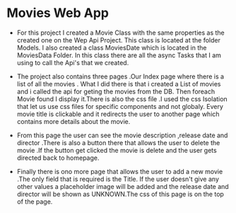 # Movies Web App

* For this project I created a Movie Class with the same properties as the created one on the Wep Api Project.
This class is located at the folder Models. I also created a class MoviesDate which is located in the MoviesData
Folder. In this class there are all the async Tasks that I am using to call the Api's that we created.


* The project also contains three pages .Our Index page where there is a list of all the movies .
What I did there is that i created a List of movies and i called the api for geting the movies from the DB.
Then foreach Movie found I display it.There is also the css file .I used the css Isolation that let us use css files 
for specific components and not globaly. Every movie title is clickable and it redirects the user to another page which
contains more details about the movie.


* From this page the user can see the movie description ,release date and director .There is also a button
there that allows the user to delete the movie .If the button get clicked the movie is delete and the user gets directed back 
to homepage.

* Finally there is ono more page that allows the user to add a new movie .The only field that is required is the Title.
If the user doesn't give any other values a placeholder image will be added and the release date and director 
will be shown  as UNKNOWN.The css of this page is on the top of the  page. 
 